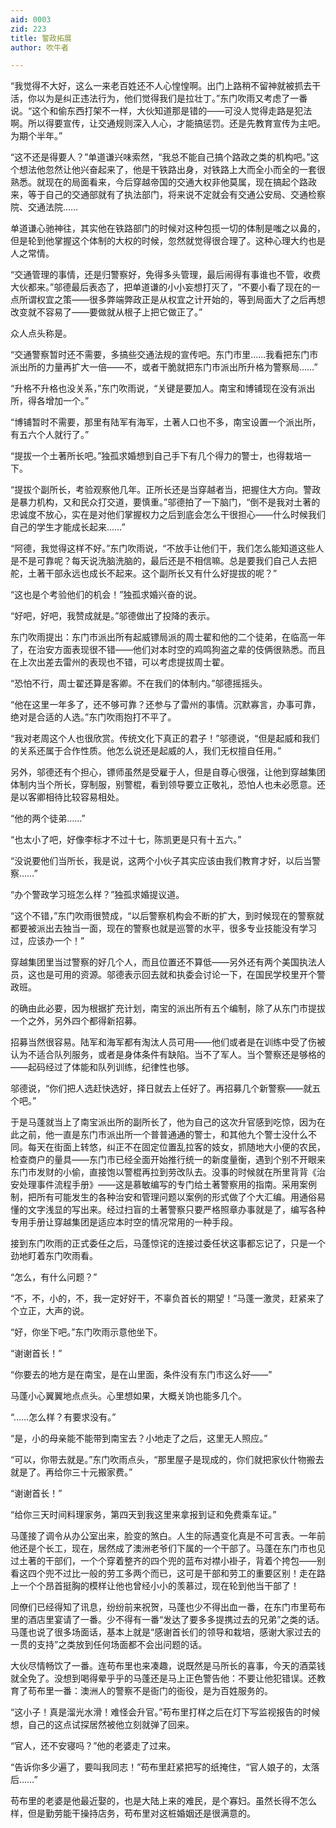 ```yaml
---
aid: 0003
zid: 223
title: 警政拓展
author: 吹牛者

---
```




  “我觉得不大好，这么一来老百姓还不人心惶惶啊。出门上路稍不留神就被抓去干活，你以为是纠正违法行为，他们觉得我们是拉壮丁。”东门吹雨又考虑了一番说。“这个和偷东西打架不一样，大伙知道那是错的——可没人觉得走路是犯法啊。所以得要宣传，让交通规则深入人心，才能搞惩罚。还是先教育宣传为主吧。为期个半年。”

  “这不还是得要人？”单道谦兴味索然，“我总不能自己搞个路政之类的机构吧。”这个想法他忽然让他兴奋起来了，他是干铁路出身，对铁路上大而全小而全的一套很熟悉。就现在的局面看来，今后穿越帝国的交通大权非他莫属，现在搞起个路政来，等于自己的交通部就有了执法部门，将来说不定就会有交通公安局、交通检察院、交通法院……

  单道谦心驰神往，其实他在铁路部门的时候对这种包揽一切的体制是嗤之以鼻的，但是轮到他掌握这个体制的大权的时候，忽然就觉得很合理了。这种心理大约也是人之常情。

  “交通管理的事情，还是归警察好，免得多头管理，最后闹得有事谁也不管，收费大伙都来。”邬德最后表态了，把单道谦的小小妄想打灭了，“不要小看了现在的一点所谓权宜之策——很多弊端弊政正是从权宜之计开始的，等到局面大了之后再想改变就不容易了——要做就从根子上把它做正了。”

  众人点头称是。

  “交通警察暂时还不需要，多搞些交通法规的宣传吧。东门市里……我看把东门市派出所的力量再扩大一倍——不，或者干脆就把东门市派出所升格为警察局……”

  “升格不升格也没关系，”东门吹雨说，“关键是要加人。南宝和博铺现在没有派出所，得各增加一个。”

  “博铺暂时不需要，那里有陆军有海军，土著人口也不多，南宝设置一个派出所，有五六个人就行了。”

  “提拔一个土著所长吧。”独孤求婚想到自己手下有几个得力的警士，也得栽培一下。

  “提拔个副所长，考验观察他几年。正所长还是当穿越者当，把握住大方向。警政是暴力机构，又和民众打交道，要慎重。”邬德拍了一下脑门，“倒不是我对土著的忠诚度不放心，实在是对他们掌握权力之后到底会怎么干很担心——什么时候我们自己的学生才能成长起来……”

  “阿德，我觉得这样不好。”东门吹雨说，“不放手让他们干，我们怎么能知道这些人是不是可靠呢？每天说洗脑洗脑的，最后还是不相信嘛。总是要我们自己人去把舵，土著干部永远也成长不起来。这个副所长又有什么好提拔的呢？”

  “这也是个考验他们的机会！”独孤求婚兴奋的说。

  “好吧，好吧，我赞成就是。”邬德做出了投降的表示。

  东门吹雨提出：东门市派出所有起威镖局派的周士翟和他的二个徒弟，在临高一年了，在治安方面表现很不错——他们对本时空的鸡鸣狗盗之辈的伎俩很熟悉。而且在上次出差去雷州的表现也不错，可以考虑提拔周士翟。

  “恐怕不行，周士翟还算是客卿。不在我们的体制内。”邬德摇摇头。

  “他在这里一年多了，还不够可靠？还参与了雷州的事情。沉默寡言，办事可靠，绝对是合适的人选。”东门吹雨抱打不平了。

  “我对老周这个人也很欣赏。传统文化下真正的君子！”邬德说，“但是起威和我们的关系还属于合作性质。他怎么说还是起威的人，我们无权擅自任用。”

  另外，邬德还有个担心，镖师虽然是受雇于人，但是自尊心很强，让他到穿越集团体制内当个所长，穿制服，别警棍，看到领导要立正敬礼，恐怕人也未必愿意。还是以客卿相待比较容易相处。

  “他的两个徒弟……”

  “也太小了吧，好像李标才不过十七，陈凯更是只有十五六。”

  “没说要他们当所长，我是说，这两个小伙子其实应该由我们教育才好，以后当警察……”

  “办个警政学习班怎么样？”独孤求婚提议道。

  “这个不错，”东门吹雨很赞成，“以后警察机构会不断的扩大，到时候现在的警察就都要被派出去独当一面，现在的警察也就是巡警的水平，很多专业技能没有学习过，应该办一个！”

  穿越集团里当过警察的好几个人，而且位置还不算低——另外还有两个美国执法人员，这也是可用的资源。邬德表示回去就和执委会讨论一下，在国民学校里开个警政班。

  的确由此必要，因为根据扩充计划，南宝的派出所有五个编制，除了从东门市提拔一个之外，另外四个都得新招募。

  招募当然很容易。陆军和海军都有淘汰人员可用——他们或者是在训练中受了伤被认为不适合队列服务，或者是身体条件有缺陷。当不了军人。当个警察还是够格的——起码经过了体能和队列训练，纪律性也够。

  邬德说，“你们把人选赶快选好，择日就去上任好了。再招募几个新警察——就五个吧。”

  于是马蓬就当上了南宝派出所的副所长了，他为自己的这次升官感到吃惊，因为在此之前，他一直是东门市派出所一个普普通通的警士，和其他九个警士没什么不同。每天在街面上转悠，纠正不在固定位置乱拉客的妓女，抓随地大小便的农民，检查商户的量具——东门市已经全面开始推行统一的新度量衡，遇到个别不开眼来东门市发财的小偷，直接饱以警棍再拉到劳改队去。没事的时候就在所里背背《治安处理事件流程手册》——这是慕敏编写的专门给土著警察用的指南。采用案例制，把所有可能发生的各种治安和管理问题以案例的形式做了个大汇编。用通俗易懂的文字浅显的写出来。经过扫盲的土著警察只要严格照章办事就是了，编写各种专用手册让穿越集团是适应本时空的情况常用的一种手段。

  接到东门吹雨的正式委任之后，马蓬惊诧的连接过委任状这事都忘记了，只是一个劲地盯着东门吹雨看。

  “怎么，有什么问题？”

  “不，不，小的，不，我一定好好干，不辜负首长的期望！”马蓬一激灵，赶紧来了个立正，大声的说。

  “好，你坐下吧。”东门吹雨示意他坐下。

  “谢谢首长！”

  “你要去的地方是在南宝，是在山里面，条件没有东门市这么好——”

  马蓬小心翼翼地点点头。心里想如果，大概关饷也能多几个。

  “……怎么样？有要求没有。”

  “是，小的母亲能不能带到南宝去？小地走了之后，这里无人照应。”

  “可以，你带去就是。”东门吹雨点头，“那里屋子是现成的，你们就把家伙什物搬去就是了。再给你三十元搬家费。”

  “谢谢首长！”

  “给你三天时间料理家务，第四天到我这里来拿报到证和免费乘车证。”

  马蓬接了调令从办公室出来，脸变的煞白。人生的际遇变化真是不可言表。一年前他还是个长工，现在，居然成了澳洲老爷们下属的一个干部了。马蓬在东门市也见过土著的干部们，一个个穿着整齐的四个兜的蓝布对襟小褂子，背着个挎包——别看这四个兜不过比一般的劳工多两个而已，这可是干部和劳工的重要区别！走在路上一个个昂首挺胸的模样让他也曾经小小的羡慕过，现在轮到他当干部了！

  同僚们已经得知了讯息，纷纷前来祝贺，马蓬也少不得出血一番，在东门市里苟布里的酒店里宴请了一番。少不得有一番“发达了要多多提携过去的兄弟”之类的话。马蓬也说了很多场面话，基本上就是“感谢首长们的领导和栽培，感谢大家过去的一贯的支持”之类放到任何场面都不会出问题的话。

  大伙尽情畅饮了一番。连苟布里也来凑趣，说既然是马所长的喜事，今天的酒菜钱就全免了。没想到喝得晕乎乎的马蓬还是马上正色警告他：不要让他犯错误。还教育了苟布里一番：澳洲人的警察不是衙门的衙役，是为百姓服务的。

  “这小子！真是溜光水滑！难怪会升官。”苟布里打样之后在灯下写监视报告的时候想，自己的这点试探居然被他立刻就弹了回来。

  “官人，还不安寝吗？”他的老婆走了过来。

  “告诉你多少遍了，要叫我同志！”苟布里赶紧把写的纸掩住，“官人娘子的，太落后……”

  苟布里的老婆是他最近娶的，也是大陆上来的难民，是个寡妇。虽然长得不怎么样，但是勤劳能干操持店务，苟布里对这桩婚姻还是很满意的。




